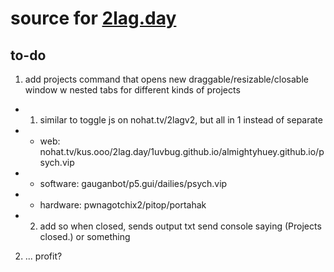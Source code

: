 # source for [2lag.day](https://2lag.day)

## to-do

1. add projects command that opens new draggable/resizable/closable window w nested tabs for different kinds of projects
* 1. similar to toggle js on nohat.tv/2lagv2, but all in 1 instead of separate
* * web: nohat.tv/kus.ooo/2lag.day/1uvbug.github.io/almightyhuey.github.io/psych.vip
* * software: gauganbot/p5.gui/dailies/psych.vip
* * hardware: pwnagotchix2/pitop/portahak
* 2. add so when closed, sends output txt send console saying (Projects closed.) or something
2. ... profit?
